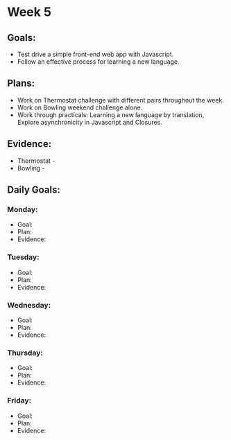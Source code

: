 # Week 5

## Goals:
- Test drive a simple front-end web app with Javascript.
- Follow an effective process for learning a new language.

## Plans:
- Work on Thermostat challenge with different pairs throughout the week.
- Work on Bowling weekend challenge alone.
- Work through practicals: Learning a new language by translation, Explore asynchronicity in Javascript and Closures.

## Evidence:
- Thermostat -
- Bowling -

## Daily Goals:
### Monday:
- Goal: 
- Plan: 
- Evidence: 

### Tuesday:
- Goal: 
- Plan: 
- Evidence: 

### Wednesday:
- Goal: 
- Plan: 
- Evidence: 

### Thursday:
- Goal: 
- Plan: 
- Evidence: 

### Friday:
- Goal: 
- Plan: 
- Evidence: 
